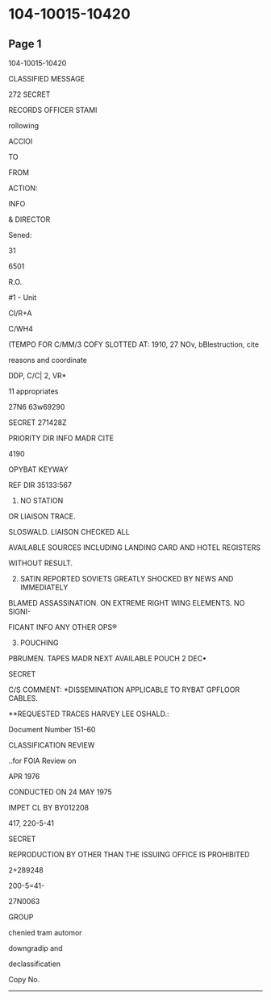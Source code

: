# 104-10015-10420

## Page 1

104-10015-10420

CLASSIFIED MESSAGE

272 SECRET

RECORDS OFFICER STAMI

rollowing

ACClOI

TO

FROM

ACTION:

INFO

& DIRECTOR

Sened:

31

6501

R.O.

#1 - Unit

CI/R+A

C/WH4

(TEMPO FOR C/MM/3 COFY SLOTTED AT: 1910, 27 NOv, bBlestruction, cite

reasons and coordinate

DDP, C/C| 2, VR*

11 appropriates

27N6 63w69290

SECRET 271428Z

PRIORITY DIR INFO MADR CITE

4190

OPYBAT KEYWAY

REF DIR 35133:567

1. NO STATION

OR LIAISON TRACE.

SLOSWALD. LIAISON CHECKED ALL

AVAILABLE SOURCES INCLUDING LANDING CARD AND HOTEL REGISTERS

WITHOUT RESULT.

2. SATIN REPORTED SOVIETS GREATLY SHOCKED BY NEWS AND IMMEDIATELY

BLAMED ASSASSINATION. ON EXTREME RIGHT WING ELEMENTS. NO SIGNI-

FICANT INFO ANY OTHER OPS®

3. POUCHING

PBRUMEN. TAPES MADR NEXT AVAILABLE POUCH 2 DEC•

SECRET

C/S COMMENT: *DISSEMINATION APPLICABLE TO RYBAT GPFLOOR CABLES.

**REQUESTED TRACES HARVEY LEE OSHALD.:

Document Number 151-60

CLASSIFICATION REVIEW

..for FOlA Review on

APR 1976

CONDUCTED ON 24 MAY 1975

IMPET CL BY BY012208

417, 220-5-41

SECRET

REPRODUCTION BY OTHER THAN THE ISSUING OFFICE IS PROHIBITED

2+289248

200-5=41-

27N0063

GROUP

chenied tram automor

downgradip and

declassificatien

Copy No.

---

